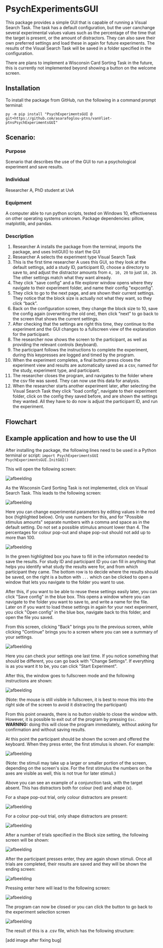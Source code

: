 # PsychExperimentsGUI
This package provides a simple GUI that is capable of running a Visual Search Task. The task has a default configuration, but the user canchange several experimental values values such as the percentage of the time that the target is present, or the amount of distractors. They can also save their own preferred settings and load these in again for future experiments. The results of the Visual Search Task will be saved in a folder specified in the configuration.

There are plans to implement a Wisconsin Card Sorting Task in the future, this is currently not implemented beyond showing a button on the welcome screen.

## Installation
To install the package from GitHub, run the following in a command prompt terminal:

``py -m pip install "PsychExperimentsGUI @ git+https://github.com/asarafoglou-ptns/vanVliet-ptnsPsychExperimentsGUI"``

## Scenario:

### Purpose
Scenario that describes the use of the GUI to run a psychological experiment and save results.

### Individual
Researcher A, PhD student at UvA

### Equipment
A computer able to run python scripts, tested on Windows 10, effectiveness on other operating systems unknown.
Package dependencies: pillow, matplotlib, and pandas.

### Description
1. Researcher A installs the package from the terminal, imports the package, and uses InitGUI() to start the GUI
2. Researcher A selects the experiment type Visual Search Task
3. This is the first time researcher A uses this GUI, so they look at the default settings, add a study ID, participant ID, choose a directory to save to, and adjust the distractor amounts from ``4, 10, 20`` to just ``10, 20``. The other settings match what they want already.
4. They click "save config" and a file explorer window opens where they navigate to their experiment folder, and name their config "expconfig".
5. They click to go to the next page, and are shown their current settings. They notice that the block size is actually not what they want, so they click “back”.
6.	Back on the configuration screen, they change the block size to 10, save the config again (overwriting the old one), then click “next” to go back to the screen that shows the current settings.
8.	After checking that the settings are right this time, they continue to the experiment and the GUI changes to a fullscreen view of the explanation for the participant.
9.	The researcher now shows the screen to the participant, as well as providing the relevant controls (keyboard).
10.	The participant follows the instructions to complete the experiment, during this keypresses are logged and timed by the program.
11.	When the experiment completes, a final button press closes the experiment view and results are automatically saved as a csv, named for the study, experiment type, and participant.
12.	The researcher closes the program, and navigates to the folder where the csv file was saved. They can now use this data for analysis.
13.	When the researcher starts another experiment later, after selecting the Visual Search Task they click "load config", navigate to their experiment folder, click on the config they saved before, and are shown the settings they wanted. All they have to do now is adjust the participant ID, and run the experiment.

## Flowchart

## Example application and how to use the UI
After installing the package, the following lines need to be used in a Python terminal or script:
``import PsychExperimentsGUI``
``PsychExperimentsGUI.InitGUI()``

This will open the following screen:

![afbeelding](https://github.com/asarafoglou-ptns/vanVliet-ptnsPsychExperimentsGUI/assets/157616983/4a220769-cccb-44c9-85cc-924cafce5661)

As the Wisconsin Card Sorting Task is not implemented, click on Visual Search Task.
This leads to the following screen:

![afbeelding](https://github.com/asarafoglou-ptns/vanVliet-ptnsPsychExperimentsGUI/assets/157616983/3f3fe1d2-5338-4726-96f5-372b09d28b30)

Here you can change experimental parameters by editing values in the red box (highlighted below). Only use numbers for this, and for "Possible stimulus amounts" separate numbers with a comma and space as in the default setting. Do not set a possible stimulus amount lower than 4. The percentages for colour pop-out and shape pop-out should not add up to more than 100.

![afbeelding](https://github.com/asarafoglou-ptns/vanVliet-ptnsPsychExperimentsGUI/assets/157616983/f50dc1d1-a495-4565-832b-23b56a4527ec)


In the green highlighted box you have to fill in the informaton needed to save the results. For study ID and participant ID you can fill in anything that helps you identify what study the results were for, and from which participant they came. The bottom row is to decide where the results should be saved, on the right is a button with ``...`` which can be clicked to open a window that lets you navigate to the folder you want to use.

After this, if you want to be able to reuse these settings easily later, you can click "Save config" in the blue box. This opens a window where you can navigate to the folder you want to save to, and write a name for the file. Later on if you want to load these settings in again for your next experiment, you click "Open config" in the blue box, navigate back to this folder, and open the file you saved.

From this screen, clicking "Back" brings you to the previous screen, while clicking "Continue" brings you to a screen where you can see a summary of your settings.

![afbeelding](https://github.com/asarafoglou-ptns/vanVliet-ptnsPsychExperimentsGUI/assets/157616983/090c241a-5d7c-4aca-91cb-51d10d803c64)

Here you can check your settings one last time. If you notice something that should be different, you can go back with "Change Settings". If everything is as you want it to be, you can click "Start Experiment".

After this, the window goes to fullscreen mode and the following instructions are shown:

![afbeelding](https://github.com/asarafoglou-ptns/vanVliet-ptnsPsychExperimentsGUI/assets/157616983/3041f638-86ce-47dd-bb95-33ba4c85dc34)

(Note: the mouse is still visible in fullscreen, it is best to move this into the right side of the screen to avoid it distracting the participant)

From this point onwards, there is no button visible to close the window with. However, it is possible to exit out of the program by pressing ``Esc``. **WARNING:** doing this will close the program immediately, without asking for confirmation and without saving results.

At this point the participant should be shown the screen and offered the keyboard. When they press enter, the first stimulus is shown. For example:

![afbeelding](https://github.com/asarafoglou-ptns/vanVliet-ptnsPsychExperimentsGUI/assets/157616983/2014af19-ef3c-478f-95be-774723ec6151)

(Note: the stimuli may take up a larger or smaller portion of the screen, depending on the screen's size. For the first stimulus the numbers on the axes are visible as well, this is not true for later stimuli.)

Above you can see an example of a conjunction task, with the target absent. This has distractors both for colour (red) and shape (x).

For a shape pop-out trial, only colour distractors are present:

![afbeelding](https://github.com/asarafoglou-ptns/vanVliet-ptnsPsychExperimentsGUI/assets/157616983/08319bd6-a40d-4fbc-9cc2-2517da8318e7)


For a colour pop-out trial, only shape distractors are present:

![afbeelding](https://github.com/asarafoglou-ptns/vanVliet-ptnsPsychExperimentsGUI/assets/157616983/d4094e7c-90b0-4b0a-9001-8be875b12b08)

After a number of trials specified in the Block size setting, the following screen will be shown:

![afbeelding](https://github.com/asarafoglou-ptns/vanVliet-ptnsPsychExperimentsGUI/assets/157616983/ff520645-4713-4eb7-8aa7-95d1b36645b2)

After the participant presses enter, they are again shown stimuli. Once all trials are completed, their results are saved and they will be shown the ending screen:

![afbeelding](https://github.com/asarafoglou-ptns/vanVliet-ptnsPsychExperimentsGUI/assets/157616983/ccf33b34-2b82-42eb-ae74-1ebae1d07655)

Pressing enter here will lead to the following screen:

![afbeelding](https://github.com/asarafoglou-ptns/vanVliet-ptnsPsychExperimentsGUI/assets/157616983/e5786b65-0658-433c-af9b-24f6b64e50a5)

The program can now be closed or you can click the button to go back to the experiment selection screen

![afbeelding](https://github.com/asarafoglou-ptns/vanVliet-ptnsPsychExperimentsGUI/assets/157616983/6026a0d3-9b57-4268-85cb-b318ee2e1856)

The result of this is a .csv file, which has the following structure:

[add image after fixing bug]
